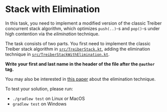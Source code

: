 # Stack with Elimination

In this task, you need to implement a modified version of the classic Treiber 
concurrent stack algorithm, which optimizes `push(..)`-s and `pop()`-s
under high contention via the *elimination* technique. 

The task consists of two parts. You first need to implement the classic 
Treiber stack algorithm in [`src/TreiberStack.kt`](src/TreiberStack.kt), 
adding the elimination technique in  [`src/TreiberStackWithElimination.kt`](src/TreiberStackWithElimination.kt).

**Write your first and last name in the header of the file after the `@author` tag.**

You may also be interested in [this paper](https://dl.acm.org/doi/pdf/10.1145/1007912.1007944?casa_token=Umtt5Muc0AUAAAAA:_DB1hb53y4tLqHCDamM1MLcQFE2AbhDwTMs7y5ZnoQ2Wmimgd_cHB37nbO3ZaOG8i2P6wRyLvJcIcQ) 
about the elimination technique.

To test your solution, please run:

* `./gradlew test` on Linux or MacOS
* `gradlew test` on Windows